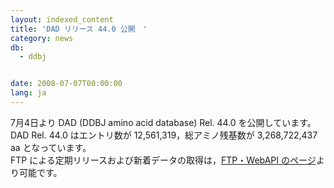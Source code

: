 ```yaml
---
layout: indexed_content
title: 'DAD リリース 44.0 公開　'
category: news
db:
  - ddbj


date: 2008-07-07T00:00:00
lang: ja
---
```


7月4日より DAD (DDBJ amino acid database) Rel. 44.0 を公開しています。 DAD Rel. 44.0 はエントリ数が 12,561,319，総アミノ残基数が 3,268,722,437 aa となっています。<br>FTP による定期リリースおよび新着データの取得は，<a href="/services/index.html">FTP・WebAPI のページ</a>より可能です。
